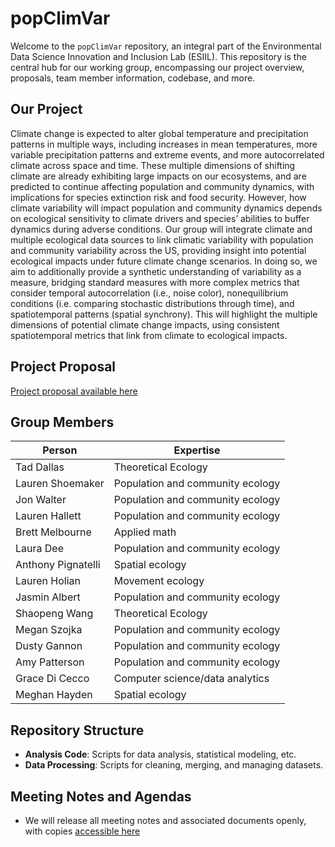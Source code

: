 
# popClimVar

Welcome to the `popClimVar` repository, an integral part of the Environmental Data Science Innovation and Inclusion Lab (ESIIL). This repository is the central hub for our working group, encompassing our project overview, proposals, team member information, codebase, and more.

## Our Project
Climate change is expected to alter global temperature and precipitation patterns in multiple ways, including increases in mean temperatures, more variable precipitation patterns and extreme events, and more autocorrelated climate across space and time. These multiple dimensions of shifting climate are already exhibiting large impacts on our ecosystems, and are predicted to continue affecting population and community dynamics, with implications for species extinction risk and food security. However, how climate variability will impact population and community dynamics depends on ecological sensitivity to climate drivers and species’ abilities to buffer dynamics during adverse conditions. Our group will integrate climate and multiple ecological data sources to link climatic variability with population and community variability across the US, providing insight into potential ecological impacts under future climate change scenarios. In doing so, we aim to additionally provide a synthetic understanding of variability as a measure, bridging standard measures with more complex metrics that consider temporal autocorrelation (i.e., noise
color), nonequilibrium conditions (i.e. comparing stochastic distributions through time), and spatiotemporal patterns (spatial synchrony). This will highlight the multiple dimensions of potential climate change impacts, using consistent spatiotemporal metrics that link from climate to ecological impacts.


## Project Proposal
[Project proposal available here](../assets/proposal/main.pdf)


## Group Members


| Person | Expertise |
| -------- | ------- |
| Tad Dallas				 |    Theoretical Ecology    |
| Lauren Shoemaker	 |  	Population and community ecology  |
| Jon Walter				 |   Population and community ecology  |
| Lauren Hallett		 |  	Population and community ecology  |
| Brett Melbourne		 |  	Applied math  |
| Laura Dee				   |   Population and community ecology  |
| Anthony Pignatelli |  	Spatial ecology  |
| Lauren Holian			 |  	Movement ecology  |
| Jasmin Albert			 |  	Population and community ecology  |
| Shaopeng Wang			 |  	Theoretical Ecology  |
| Megan Szojka			 |  	Population and community ecology  |
| Dusty Gannon			 |  	Population and community ecology  |
| Amy Patterson			 |  	Population and community ecology  |
| Grace Di Cecco		 |  	Computer science/data analytics  |
| Meghan Hayden			 |  	Spatial ecology  |




## Repository Structure
- **Analysis Code**: Scripts for data analysis, statistical modeling, etc.
- **Data Processing**: Scripts for cleaning, merging, and managing datasets.



## Meeting Notes and Agendas
- We will release all meeting notes and associated documents openly, with copies [accessible here](../assets/meetingNotes.md)



